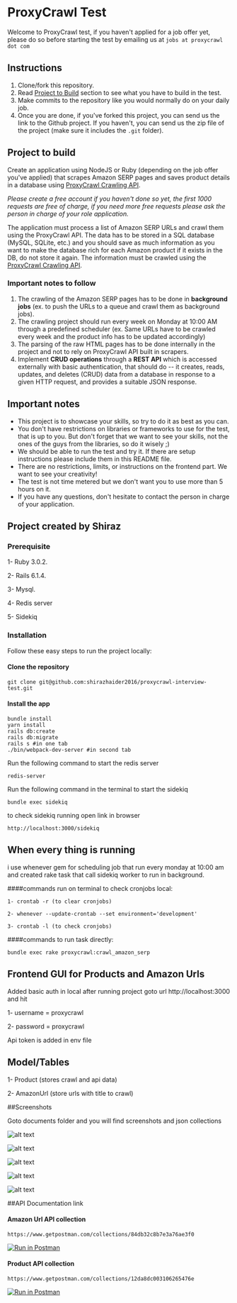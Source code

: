 # ProxyCrawl Test

Welcome to ProxyCrawl test, if you haven't applied for a job offer yet, please do so before starting the test by emailing us at `jobs at proxycrawl dot com`

## Instructions

1. Clone/fork this repository.
2. Read [Project to Build](#project-to-build) section to see what you have to build in the test.
3. Make commits to the repository like you would normally do on your daily job.
4. Once you are done, if you've forked this project, you can send us the link to the Github project. If you haven't, you can send us the zip file of the project (make sure it includes the `.git` folder).

## Project to build

Create an application using NodeJS or Ruby (depending on the job offer you've applied) that scrapes Amazon SERP pages and saves product details in a database using [ProxyCrawl Crawling API](https://proxycrawl.com/docs/crawling-api).

*Please create a free account if you haven't done so yet, the first 1000 requests are free of charge, if you need more free requests please ask the person in charge of your role application.*

The application must process a list of Amazon SERP URLs and crawl them using the ProxyCrawl API. The data has to be stored in a SQL database (MySQL, SQLite, etc.) and you should save as much information as you want to make the database rich for each Amazon product if it exists in the DB, do not store it again. The information must be crawled using the [ProxyCrawl Crawling API](https://proxycrawl.com/dashboard/docs).

### Important notes to follow

1. The crawling of the Amazon SERP pages has to be done in **background jobs** (ex. to push the URLs to a queue and crawl them as background jobs).
1. The crawling project should run every week on Monday at 10:00 AM through a predefined scheduler (ex. Same URLs have to be crawled every week and the product info has to be updated accordingly)
1. The parsing of the raw HTML pages has to be done internally in the project and not to rely on ProxyCrawl API built in scrapers.
1. Implement **CRUD operations** through a **REST API** which is accessed externally with basic authentication, that should do -- it creates, reads, updates, and deletes (CRUD) data from a database in response to a given HTTP request, and provides a suitable JSON response.

## Important notes

- This project is to showcase your skills, so try to do it as best as you can.
- You don't have restrictions on libraries or frameworks to use for the test, that is up to you. But don't forget that we want to see your skills, not the ones of the guys from the libraries, so do it wisely ;)
- We should be able to run the test and try it. If there are setup instructions please include them in this README file.
- There are no restrictions, limits, or instructions on the frontend part. We want to see your creativity!
- The test is not time metered but we don't want you to use more than 5 hours on it.
- If you have any questions, don't hesitate to contact the person in charge of your application.

## Project created by Shiraz

### Prerequisite
1- Ruby 3.0.2.

2- Rails 6.1.4.

3- Mysql.

4- Redis server

5- Sidekiq

### Installation

Follow these easy steps to run the project locally:

#### Clone the repository
```
git clone git@github.com:shirazhaider2016/proxycrawl-interview-test.git
```
#### Install the app

```
bundle install
yarn install
rails db:create
rails db:migrate
rails s #in one tab
./bin/webpack-dev-server #in second tab
```

Run the following command to start the redis server

```
redis-server
```
Run the following command in the terminal to start the sidekiq

```
bundle exec sidekiq
```

to check sidekiq running open link in browser

```
http://localhost:3000/sidekiq
```

## When every thing is running

i use whenever gem for scheduling job that run every monday at 10:00 am and created rake task that call sidekiq worker to run in background.

####commands run on terminal to check cronjobs local:

```
1- crontab -r (to clear cronjobs)

2- whenever --update-crontab --set environment='development'

3- crontab -l (to check cronjobs)
```


####commands to run task directly:

```
bundle exec rake proxycrawl:crawl_amazon_serp
```

## Frontend GUI for Products and Amazon Urls
Added basic auth in local after running project goto url http://localhost:3000 and hit
 
1- username = proxycrawl

2- password = proxycrawl

Api token is added in env file

## Model/Tables

1- Product (stores crawl and api data)

2- AmazonUrl (store urls with title to crawl)

##Screenshots

Goto documents folder and you will find screenshots and json collections

![alt text](https://github.com/shirazhaider2016/proxycrawl-interview-test/documents/1.png?raw=true)

![alt text](https://github.com/shirazhaider2016/proxycrawl-interview-test/documents/2.png?raw=true)

![alt text](https://github.com/shirazhaider2016/proxycrawl-interview-test/documents/3.png?raw=true)

![alt text](https://github.com/shirazhaider2016/proxycrawl-interview-test/documents/4.png?raw=true)

![alt text](https://github.com/shirazhaider2016/proxycrawl-interview-test/documents/4.png?raw=true)

    
##API Documentation link

#### Amazon Url API collection
```
https://www.getpostman.com/collections/84db32c8b7e3a76ae3f0
```
[![Run in Postman](https://run.pstmn.io/button.svg)](https://app.getpostman.com/run-collection/3894187-2f4a87b4-fe68-4db5-9cdc-6ec1a2bb0c97?action=collection%2Ffork&collection-url=entityId%3D3894187-2f4a87b4-fe68-4db5-9cdc-6ec1a2bb0c97%26entityType%3Dcollection%26workspaceId%3D44d4ef6d-04a9-46ee-9e3e-83e9bf62ac0f)

#### Product API collection

```
https://www.getpostman.com/collections/12da8dc003106265476e
```
[![Run in Postman](https://run.pstmn.io/button.svg)](https://app.getpostman.com/run-collection/3894187-ddc370b1-dbd7-4c4d-a386-e5baf901eddd?action=collection%2Ffork&collection-url=entityId%3D3894187-ddc370b1-dbd7-4c4d-a386-e5baf901eddd%26entityType%3Dcollection%26workspaceId%3D44d4ef6d-04a9-46ee-9e3e-83e9bf62ac0f)